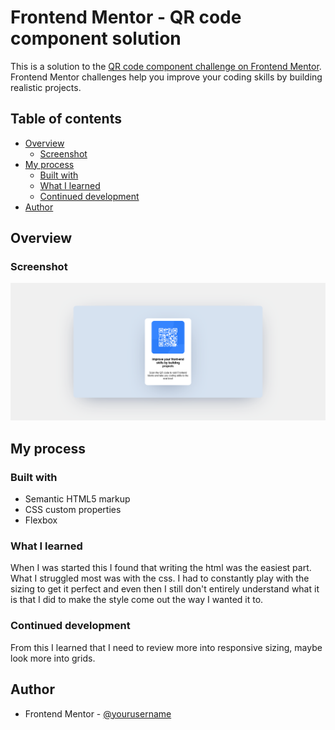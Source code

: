 # Frontend Mentor - QR code component solution

This is a solution to the [QR code component challenge on Frontend Mentor](https://www.frontendmentor.io/challenges/qr-code-component-iux_sIO_H). Frontend Mentor challenges help you improve your coding skills by building realistic projects.

## Table of contents

- [Overview](#overview)
  - [Screenshot](#screenshot)
- [My process](#my-process)
  - [Built with](#built-with)
  - [What I learned](#what-i-learned)
  - [Continued development](#continued-development)
- [Author](#author)

## Overview

### Screenshot

![](./images/Screenshot%202022-08-26%20at%2013-11-05%20QR%20code%20component.png)

## My process

### Built with

- Semantic HTML5 markup
- CSS custom properties
- Flexbox

### What I learned

When I was started this I found that writing the html was the easiest part. What I struggled most was with the css. I had to constantly play with the sizing to get it perfect and even then I still don't entirely understand what it is that I did to make the style come out the way I wanted it to.

### Continued development

From this I learned that I need to review more into responsive sizing, maybe look more into grids.

## Author

- Frontend Mentor - [@yourusername](https://www.frontendmentor.io/profile/yourusername)
